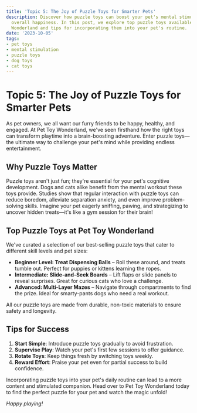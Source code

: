 ```yaml
---
title: 'Topic 5: The Joy of Puzzle Toys for Smarter Pets'
description: Discover how puzzle toys can boost your pet's mental stimulation and
  overall happiness. In this post, we explore top puzzle toys available at Pet Toy
  Wonderland and tips for incorporating them into your pet's routine.
date: '2023-10-05'
tags:
- pet toys
- mental stimulation
- puzzle toys
- dog toys
- cat toys
---
```


# Topic 5: The Joy of Puzzle Toys for Smarter Pets

As pet owners, we all want our furry friends to be happy, healthy, and engaged. At Pet Toy Wonderland, we've seen firsthand how the right toys can transform playtime into a brain-boosting adventure. Enter puzzle toys—the ultimate way to challenge your pet's mind while providing endless entertainment.

## Why Puzzle Toys Matter

Puzzle toys aren't just fun; they're essential for your pet's cognitive development. Dogs and cats alike benefit from the mental workout these toys provide. Studies show that regular interaction with puzzle toys can reduce boredom, alleviate separation anxiety, and even improve problem-solving skills. Imagine your pet eagerly sniffing, pawing, and strategizing to uncover hidden treats—it's like a gym session for their brain!

## Top Puzzle Toys at Pet Toy Wonderland

We've curated a selection of our best-selling puzzle toys that cater to different skill levels and pet sizes:

- **Beginner Level: Treat Dispensing Balls** – Roll these around, and treats tumble out. Perfect for puppies or kittens learning the ropes.
- **Intermediate: Slide-and-Seek Boards** – Lift flaps or slide panels to reveal surprises. Great for curious cats who love a challenge.
- **Advanced: Multi-Layer Mazes** – Navigate through compartments to find the prize. Ideal for smarty-pants dogs who need a real workout.

All our puzzle toys are made from durable, non-toxic materials to ensure safety and longevity.

## Tips for Success

1. **Start Simple**: Introduce puzzle toys gradually to avoid frustration.
2. **Supervise Play**: Watch your pet's first few sessions to offer guidance.
3. **Rotate Toys**: Keep things fresh by switching toys weekly.
4. **Reward Effort**: Praise your pet even for partial success to build confidence.

Incorporating puzzle toys into your pet's daily routine can lead to a more content and stimulated companion. Head over to Pet Toy Wonderland today to find the perfect puzzle for your pet and watch the magic unfold!

*Happy playing!*
